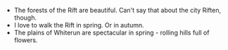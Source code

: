 - The forests of the Rift are beautiful. Can't say that about the city Riften, though.
- I love to walk the Rift in spring. Or in autumn.
- The plains of Whiterun are spectacular in spring - rolling hills full of flowers.
